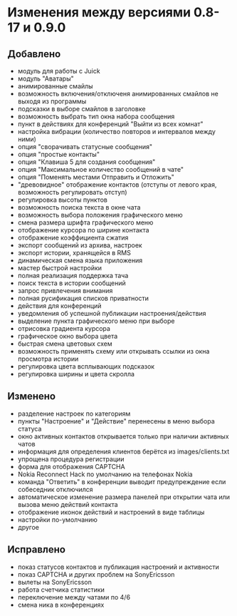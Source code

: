 # Изменения между версиями 0.8-17 и 0.9.0 #

## Добавлено ##
  * модуль для работы с Juick
  * модуль "Аватары"
  * анимированные смайлы
  * возможность включения/отключеня анимированных смайлов не выходя из программы
  * подсказки в выборе смайлов в заголовке
  * возможность выбрать тип окна набора сообщения
  * пункт в действиях для конференций "Выйти из всех комнат"
  * настройка вибрации (количество повторов и интервалов между ними)
  * опция "сворачивать статусные сообщения"
  * опция "простые контакты"
  * опция "Клавиша 5 для создания сообщения"
  * опция "Максимальное количество сообщений в чате"
  * опция "Поменять местами Отправить и Отложить"
  * "древовидное" отображение контактов (отступы от левого края, возможность регулировать отступ)
  * регулировка высоты пунктов
  * возможность поиска текста в окне чата
  * возможность выбора положения графического меню
  * смена размера шрифта графического меню
  * отображение курсора по ширине контакта
  * отображение коэффициента сжатия
  * экспорт сообщений из архива, настроек
  * экспорт истории, хранящейся в RMS
  * динамическая смена языка приложения
  * мастер быстрой настройки
  * полная реализация поддержка тача
  * поиск текста в истории сообщений
  * запрос привлечения внимания
  * полная русификация списков приватности
  * действия для конференций
  * уведомления об успешной публикации настроения/действия
  * выделение пункта графического меню при выборе
  * отрисовка градиента курсора
  * графическое окно выбора цвета
  * быстрая смена цветовых схем
  * возможность применять схему или открывать ссылки из окна просмотра истории
  * регулировка цвета всплывающих подсказок
  * регулировка ширины и цвета скролла

## Изменено ##

  * разделение настроек по категориям
  * пункты "Настроение" и "Действие" перенесены в меню выбора статуса
  * окно активных контактов открывается только при наличии активных чатов
  * информация для определения клиентов берётся из images/clients.txt
  * упрощена процедура регистрации
  * форма для отображения CAPTCHA
  * Nokia Reconnect Hack по умолчанию на телефонах Nokia
  * команда "Ответить" в конференции выводит предупреждение если собеседник отключился
  * автоматическое изменение размера панелей при открытии чата или вызова меню действий контакта
  * отображение иконок действий и настроений в виде таблицы
  * настройки по-умолчанию
  * другое

## Исправлено ##

  * показ статусов контактов и публикация настроений и активности
  * показ CAPTCHA и других проблем на SonyEricsson
  * вылеты на SonyEricsson
  * работа счетчика статистики
  * переключение между чатами по 4/6
  * смена ника в конференциях
